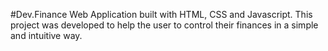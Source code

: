 #Dev.Finance
Web Application built with HTML, CSS and Javascript. This project was developed to help the user to control their finances in a simple and intuitive way.
